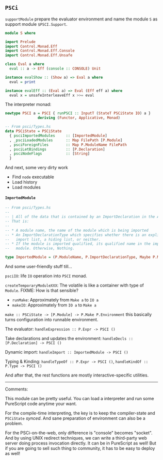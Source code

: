 `PSCi`
---

`supportModule` prepare the evaluator environment and name the module `S` as support module `$PSCI.Support`.

```haskell
module S where

import Prelude
import Control.Monad.Eff
import Control.Monad.Eff.Console
import Control.Monad.Eff.Unsafe

class Eval a where
  eval :: a -> Eff (console :: CONSOLE) Unit

instance evalShow :: (Show a) => Eval a where
  eval = print

instance evalEff :: (Eval a) => Eval (Eff eff a) where
  eval x = unsafeInterleaveEff x >>= eval
```

The interpreter monad:

```haskell
newtype PSCI a = PSCI { runPSCI :: InputT (StateT PSCiState IO) a }
               deriving (Functor, Applicative, Monad)

-- From psci/Types.hs
data PSCiState = PSCiState
  { psciImportedModules     :: [ImportedModule]
  , _psciLoadedModules      :: Map FilePath [P.Module]
  , psciForeignFiles        :: Map P.ModuleName FilePath
  , psciLetBindings         :: [P.Declaration]
  , psciNodeFlags           :: [String]
  }
```



And next, some very dirty work

* Find `node` executable
* Load history
* Load modules

#### `ImportedModule`

```haskell
-- From psci/Types.hs
--
-- | All of the data that is contained by an ImportDeclaration in the AST.
-- That is:
--
-- * A module name, the name of the module which is being imported
-- * An ImportDeclarationType which specifies whether there is an explicit
--   import list, a hiding list, or neither.
-- * If the module is imported qualified, its qualified name in the importing
--   module. Otherwise, Nothing.

type ImportedModule = (P.ModuleName, P.ImportDeclarationType, Maybe P.ModuleName)
```

And some user-friendly stuff till...

`psciIO`: life `IO` operation into `PSCI` monad.

`createTemporaryModuleXXX`: The volatile is like a container with type of `Module`. FIXME: How is that sensible?

* `runMake`: Approximately from `Make a` to `IO a`
* `makeIO`: Approximately from `IO a` to `Make a`

`make :: PSCiState -> [P.Module] -> P.Make P.Environment` this basically turns configuration into runnable environment.

The evaluator: `handleExpression :: P.Expr -> PSCI ()`

Take declarations and updates the environment: `handleDecls :: [P.Declaration] -> PSCI ()`

Dynamic import: `handleImport :: ImportedModule -> PSCI ()`

Typing & Kinding: `handleTypeOf :: P.Expr -> PSCI ()`, `handleKindOf :: P.Type -> PSCI ()`

And after that, the rest functions are mostly interactive-specific utilities.

-----

Comments:

This module can be pretty useful. You can load a interpreter and run some PureScript code anytime your want.

For the compile-time interpreting, the key is to keep the compiler-state and `PSCiState` *synced*. And sane preparation of environment can also be a problem.

For the PSCi-on-the-web, only difference is "console" becomes "socket". And by using UNIX redirect techniques, we can write a third-party web server doing process invocation directly. It can be in PureScript as well! But if you are going to sell such thing to community, it has to be easy to deploy as well!


